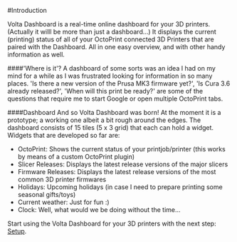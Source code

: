 #Introduction

Volta Dashboard is a real-time online dashboard for your 3D printers. (Actually it willl be more than just a dashboard...) It displays the current (printing) status of all of your OctoPrint connected 3D Printers that are paired with the Dashboard. All in one easy overview, and with other handy information as well.

####'Where is it'?
A dashboard of some sorts was an idea I had on my mind for a while as I was frustrated looking for information in so many places. 
'Is there a new version of the Prusa MK3 firmware yet?', 'Is Cura 3.6 already released?', 'When will this print be ready?' are some of the questions that require me to start Google or open multiple OctoPrint tabs.

####Dashboard
And so Volta Dashboard was born! At the moment it is a prototype; a working one albeit a bit rough around the edges. The dashboard consists of 15 tiles (5 x 3 grid) that each can hold a widget. Widgets that are developed so far are:

- OctoPrint: Shows the current status of your printjob/printer (this works by means of a custom OctoPrint plugin) 
- Slicer Releases: Displays the latest release versions of the major slicers
- Firmware Releases: Displays the latest release versions of the most common 3D printer firmwares
- Holidays: Upcoming holidays (in case I need to prepare printing some seasonal gifts/toys)
- Current weather: Just for fun :)
- Clock: Well, what would we be doing without the time...

Start using the Volta Dashboard for your 3D printers with the next step: [Setup](/docs/setup).